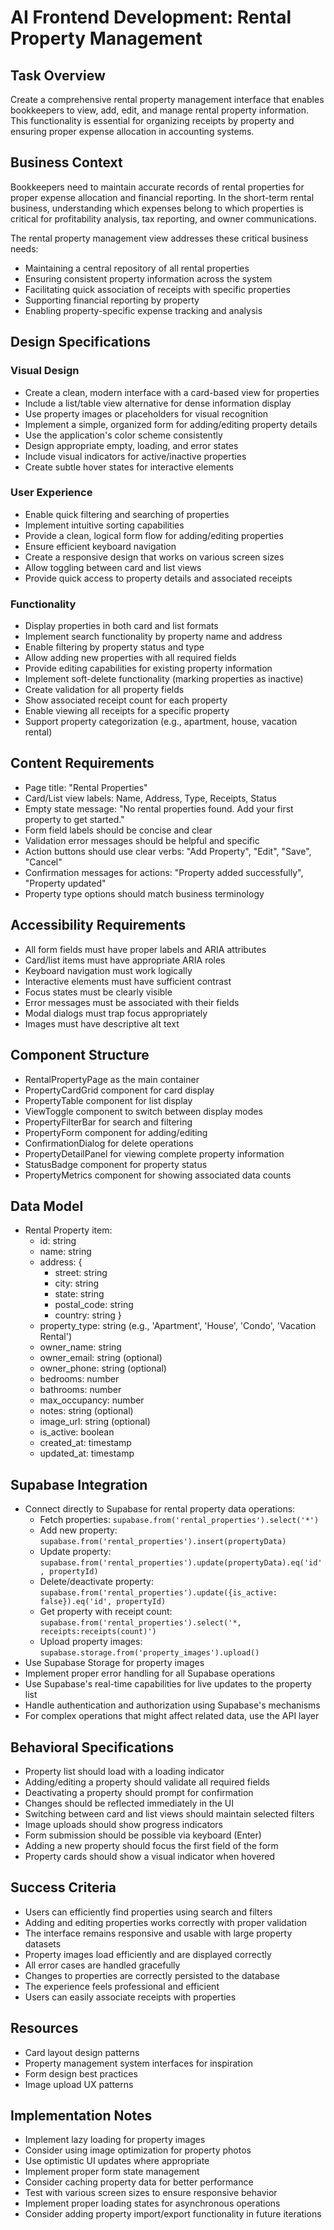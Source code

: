 # AI Frontend Development: Rental Property Management

## Task Overview

Create a comprehensive rental property management interface that enables bookkeepers to view, add, edit, and manage rental property information. This functionality is essential for organizing receipts by property and ensuring proper expense allocation in accounting systems.

## Business Context

Bookkeepers need to maintain accurate records of rental properties for proper expense allocation and financial reporting. In the short-term rental business, understanding which expenses belong to which properties is critical for profitability analysis, tax reporting, and owner communications.

The rental property management view addresses these critical business needs:

* Maintaining a central repository of all rental properties
* Ensuring consistent property information across the system
* Facilitating quick association of receipts with specific properties
* Supporting financial reporting by property
* Enabling property-specific expense tracking and analysis

## Design Specifications

### Visual Design

* Create a clean, modern interface with a card-based view for properties
* Include a list/table view alternative for dense information display
* Use property images or placeholders for visual recognition
* Implement a simple, organized form for adding/editing property details
* Use the application's color scheme consistently
* Design appropriate empty, loading, and error states
* Include visual indicators for active/inactive properties
* Create subtle hover states for interactive elements

### User Experience

* Enable quick filtering and searching of properties
* Implement intuitive sorting capabilities
* Provide a clean, logical form flow for adding/editing properties
* Ensure efficient keyboard navigation
* Create a responsive design that works on various screen sizes
* Allow toggling between card and list views
* Provide quick access to property details and associated receipts

### Functionality

* Display properties in both card and list formats
* Implement search functionality by property name and address
* Enable filtering by property status and type
* Allow adding new properties with all required fields
* Provide editing capabilities for existing property information
* Implement soft-delete functionality (marking properties as inactive)
* Create validation for all property fields
* Show associated receipt count for each property
* Enable viewing all receipts for a specific property
* Support property categorization (e.g., apartment, house, vacation rental)

## Content Requirements

* Page title: "Rental Properties"
* Card/List view labels: Name, Address, Type, Receipts, Status
* Empty state message: "No rental properties found. Add your first property to get started."
* Form field labels should be concise and clear
* Validation error messages should be helpful and specific
* Action buttons should use clear verbs: "Add Property", "Edit", "Save", "Cancel"
* Confirmation messages for actions: "Property added successfully", "Property updated"
* Property type options should match business terminology

## Accessibility Requirements

* All form fields must have proper labels and ARIA attributes
* Card/list items must have appropriate ARIA roles
* Keyboard navigation must work logically
* Interactive elements must have sufficient contrast
* Focus states must be clearly visible
* Error messages must be associated with their fields
* Modal dialogs must trap focus appropriately
* Images must have descriptive alt text

## Component Structure

* RentalPropertyPage as the main container
* PropertyCardGrid component for card display
* PropertyTable component for list display
* ViewToggle component to switch between display modes
* PropertyFilterBar for search and filtering
* PropertyForm component for adding/editing
* ConfirmationDialog for delete operations
* PropertyDetailPanel for viewing complete property information
* StatusBadge component for property status
* PropertyMetrics component for showing associated data counts

## Data Model

* Rental Property item:
  * id: string
  * name: string
  * address: {
    * street: string
    * city: string
    * state: string
    * postal_code: string
    * country: string
      }
  * property_type: string (e.g., 'Apartment', 'House', 'Condo', 'Vacation Rental')
  * owner_name: string
  * owner_email: string (optional)
  * owner_phone: string (optional)
  * bedrooms: number
  * bathrooms: number
  * max_occupancy: number
  * notes: string (optional)
  * image_url: string (optional)
  * is_active: boolean
  * created_at: timestamp
  * updated_at: timestamp

## Supabase Integration

* Connect directly to Supabase for rental property data operations:
  * Fetch properties: `supabase.from('rental_properties').select('*')`
  * Add new property: `supabase.from('rental_properties').insert(propertyData)`
  * Update property: `supabase.from('rental_properties').update(propertyData).eq('id', propertyId)`
  * Delete/deactivate property: `supabase.from('rental_properties').update({is_active: false}).eq('id', propertyId)`
  * Get property with receipt count: `supabase.from('rental_properties').select('*, receipts:receipts(count)')`
  * Upload property images: `supabase.storage.from('property_images').upload()`
* Use Supabase Storage for property images
* Implement proper error handling for all Supabase operations
* Use Supabase's real-time capabilities for live updates to the property list
* Handle authentication and authorization using Supabase's mechanisms
* For complex operations that might affect related data, use the API layer

## Behavioral Specifications

* Property list should load with a loading indicator
* Adding/editing a property should validate all required fields
* Deactivating a property should prompt for confirmation
* Changes should be reflected immediately in the UI
* Switching between card and list views should maintain selected filters
* Image uploads should show progress indicators
* Form submission should be possible via keyboard (Enter)
* Adding a new property should focus the first field of the form
* Property cards should show a visual indicator when hovered

## Success Criteria

* Users can efficiently find properties using search and filters
* Adding and editing properties works correctly with proper validation
* The interface remains responsive and usable with large property datasets
* Property images load efficiently and are displayed correctly
* All error cases are handled gracefully
* Changes to properties are correctly persisted to the database
* The experience feels professional and efficient
* Users can easily associate receipts with properties

## Resources

* Card layout design patterns
* Property management system interfaces for inspiration
* Form design best practices
* Image upload UX patterns

## Implementation Notes

* Implement lazy loading for property images
* Consider using image optimization for property photos
* Use optimistic UI updates where appropriate
* Implement proper form state management
* Consider caching property data for better performance
* Test with various screen sizes to ensure responsive behavior
* Implement proper loading states for asynchronous operations
* Consider adding property import/export functionality in future iterations


